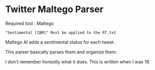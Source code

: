 # Twitter Maltego Parser
 
Required tool : Maltego 

`"Sentimental [IBM]" Must be applied to the RT.txt`

Maltego AI adds a sentimental status for each tweet.

This parser basically parses them and organize them.

I don't remember honestly what it does. This is written when I was 18.

